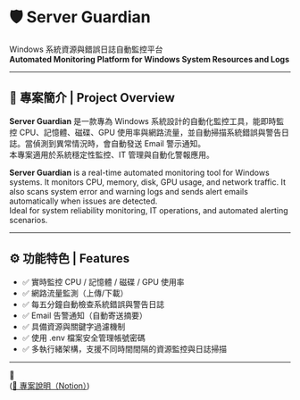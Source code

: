 # 🛡️ Server Guardian

Windows 系統資源與錯誤日誌自動監控平台  
**Automated Monitoring Platform for Windows System Resources and Logs**

---

## 📘 專案簡介 | Project Overview

**Server Guardian** 是一款專為 Windows 系統設計的自動化監控工具，能即時監控 CPU、記憶體、磁碟、GPU 使用率與網路流量，並自動掃描系統錯誤與警告日誌。當偵測到異常情況時，會自動發送 Email 警示通知。  
本專案適用於系統穩定性監控、IT 管理與自動化警報應用。

**Server Guardian** is a real-time automated monitoring tool for Windows systems. It monitors CPU, memory, disk, GPU usage, and network traffic. It also scans system error and warning logs and sends alert emails automatically when issues are detected.  
Ideal for system reliability monitoring, IT operations, and automated alerting scenarios.

---

## ⚙️ 功能特色 | Features

- ✅ 實時監控 CPU / 記憶體 / 磁碟 / GPU 使用率  
- ✅ 網路流量監測（上傳/下載）  
- ✅ 每五分鐘自動檢查系統錯誤與警告日誌  
- ✅ Email 告警通知（自動寄送摘要）  
- ✅ 具備資源與關鍵字過濾機制  
- ✅ 使用 .env 檔案安全管理帳號密碼
- ✅ 多執行緒架構，支援不同時間間隔的資源監控與日誌掃描
  
---

📂   
([📘 專案說明（Notion）](https://www.notion.so/Windows-Server-Guardian-1ff41100419980f08512c8f2ec28c639?pvs=4))
